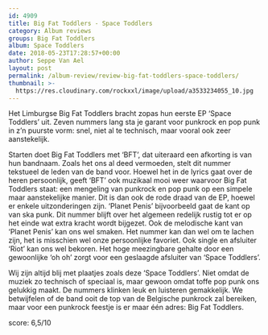 ```yaml
---
id: 4909
title: Big Fat Toddlers - Space Toddlers
category: Album reviews
groups: Big Fat Toddlers
album: Space Toddlers
date: 2018-05-23T17:28:57+00:00
author: Seppe Van Ael
layout: post
permalink: /album-review/review-big-fat-toddlers-space-toddlers/
thumbnail: >-
  https://res.cloudinary.com/rockxxl/image/upload/a3533234055_10.jpg
---
```

Het Limburgse Big Fat Toddlers bracht zopas hun eerste EP ‘Space Toddlers’ uit. Zeven nummers lang sta je garant voor punkrock en pop punk in z’n puurste vorm: snel, niet al te technisch, maar vooral ook zeer aanstekelijk.

Starten doet Big Fat Toddlers met ‘BFT’, dat uiteraard een afkorting is van hun bandnaam. Zoals het ons al deed vermoeden, stelt dit nummer tekstueel de leden van de band voor. Hoewel het in de lyrics gaat over de heren persoonlijk, geeft ‘BFT’ ook muzikaal mooi weer waarvoor Big Fat Toddlers staat: een mengeling van punkrock en pop punk op een simpele maar aanstekelijke manier. Dit is dan ook de rode draad van de EP, hoewel er enkele uitzonderingen zijn. ‘Planet Penis’ bijvoorbeeld gaat de kant op van ska punk. Dit nummer blijft over het algemeen redelijk rustig tot er op het einde wat extra kracht wordt bijgezet. Ook de melodische kant van ‘Planet Penis’ kan ons wel smaken. Het nummer kan dan wel om te lachen zijn, het is misschien wel onze persoonlijke favoriet. Ook single en afsluiter ‘Riot’ kan ons wel bekoren. Het hoge meezingbare gehalte door een gewoonlijke ‘oh oh’ zorgt voor een geslaagde afsluiter van ‘Space Toddlers’.

Wij zijn altijd blij met plaatjes zoals deze ‘Space Toddlers’. Niet omdat de muziek zo technisch of speciaal is, maar gewoon omdat toffe pop punk ons gelukkig maakt. De nummers klinken leuk en luisteren gemakkelijk. We betwijfelen of de band ooit de top van de Belgische punkrock zal bereiken, maar voor een punkrock feestje is er maar één adres: Big Fat Toddlers.

score: 6,5/10
